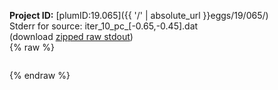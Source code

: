**Project ID:** [plumID:19.065]({{ '/' | absolute_url }}eggs/19/065/)  
Stderr for source:  iter_10_pc_[-0.65,-0.45].dat   
(download [zipped raw stdout](iter_10_pc_[-0.65,-0.45].dat.plumed_master.stdout.txt.zip))  
{% raw %}
<pre>
</pre>
{% endraw %}
